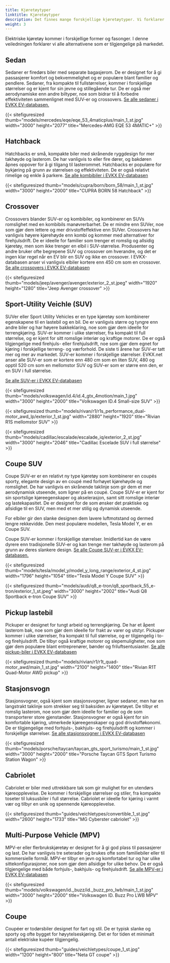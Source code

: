 ```yaml
---
title: Kjøretøytyper
linktitle: Kjøretøytyper
description: Det finnes mange forskjellige kjøretøytyper. Vi forklarer forskjellen.
weight: 3
---
```

<!-- markdownlint-disable MD033 -->
Elektriske kjøretøy kommer i forskjellige former og fasonger. I denne veiledningen forklarer vi alle alternativene som er tilgjengelige på markedet.

## Sedan

Sedaner er firedørs biler med separate bagasjerom. De er designet for å gi passasjerer komfort og bekvemmelighet og er populære blant familier og pendlere. Sedaner, fra kompakte til fullstørrelser, kommer i forskjellige størrelser og er kjent for sin jevne og stillegående tur. De er også mer aerodynamiske enn andre biltyper, noe som bidrar til å forbedre effektiviteten sammenlignet med SUV-er og crossovers. [Se alle sedaner i EVKX EV-databasen.](https://evkx.net/evsearch/?sortOrder=Name&evType=Sedan)

{{< sitefiguresized thumb="models/mercedes/eqe/eqe_53_4maticplus/main_1_st.jpg" width="3000" height="2077" title="Mercedes-AMG EQE 53 4MATIC+" >}}

## Hatchback

Hatchbacks er små, kompakte biler med skrånende ryggdesign for mer takhøyde og lasterom. De har vanligvis to eller fire dører, og bakdøren åpnes oppover for å gi tilgang til lasterommet. Hatchbacks er populære for bykjøring på grunn av størrelsen og effektiviteten. De er også relativt rimelige og enkle å parkere. [Se alle kombibiler i EVKX EV-databasen](https://evkx.net/evsearch/?sortOrder=Name&evType=Hatchback)

{{< sitefiguresized thumb="models/cupra/born/born_58/main_1_st.jpg" width="3000" height="2000" title="CUPRA BORN 58 Hatchback" >}}

## Crossover

Crossovers blander SUV-er og kombibiler, og kombinerer en SUVs romslighet med en kombibils manøvrerbarhet. De er mindre enn SUVer, noe som gjør dem lettere og mer drivstoffeffektive enn SUVer. Crossovers har vanligvis høyere kjørehøyde enn kombi og kommer med alternativer for firehjulsdrift. De er ideelle for familier som trenger et romslig og allsidig kjøretøy, men som ikke trenger en elbil i SUV-størrelse. Produsenter og andre bruker ofte begrepene SUV og crossover om hverandre, og det er ingen klar regel når en EV blir en SUV og ikke en crossover. I EVKX-databasen anser vi vanligvis elbiler kortere enn 450 cm som en crossover. [Se alle crossovers i EVKX EV-databasen](https://evkx.net/evsearch/?sortOrder=Name&evType=Crossover)

{{< sitefiguresized thumb="models/jeep/avenger/avenger/exterior_2_st.jpeg" width="1920" height="1280" title="Jeep Avenger crossover" >}}

## Sport-Utility Veichle (SUV)

SUVer eller Sport Utility Vehicles er en type kjøretøy som kombinerer egenskapene til en lastebil og en bil. De er vanligvis større og tyngre enn andre biler og har høyere bakkeklaring, noe som gjør dem ideelle for terrengkjøring. SUV-er kommer i ulike størrelser, fra kompakt til full størrelse, og er kjent for sitt romslige interiør og kraftige motorer. De er også tilgjengelige med firehjuls- eller firehjulsdrift, noe som gjør dem egnet for kjøring i forskjellige terreng- og værforhold. De siste ti årene har SUV-er tatt mer og mer av markedet. SUV-er kommer i forskjellige størrelser. EVKX.net anser alle SUV-er som er kortere enn 480 cm som en liten SUV, 480 og opptil 520 cm som en mellomstor SUV og SUV-er som er større enn den, er en SUV i full størrelse.

[Se alle SUV-er i EVKX EV-databasen](https://evkx.net/evsearch/?sortOrder=Name&evType=SUV)

{{< sitefiguresized thumb="models/volkswagen/id.4/id.4_gtx_4motion/main_1.jpg" width="3000" height="2000" title="Volkswagen ID.4 Small-size SUV" >}}

{{< sitefiguresized thumb="models/rivan/r1/r1s_performance_dual-motor_awd_lp/exterior_1_st.jpg" width="2880" height="1920" title="Rivian R1S mellomstor SUV" >}}

{{< sitefiguresized thumb="models/cadillac/escalade/escalade_iq/exterior_2_st.jpg" width="3000" height="2046" title="Cadillac Escelade SUV i full størrelse" >}}

## Coupe SUV

Coupe SUV-er er en relativt ny type kjøretøy som kombinerer en coupés sporty, elegante design av en coupé med forhøyet kjørehøyde og romslighet. De har vanligvis en skrånende taklinje som gir dem et mer aerodynamisk utseende, som ligner på en coupé. Coupe SUV-er er kjent for sin sportslige kjøreegenskaper og akselerasjon, samt sitt romslige interiør og lastekapasitet. De er designet for de som ønsker det praktiske og allsidige til en SUV, men med et mer stilig og dynamisk utseende.

For elbiler gir den slanke designen dem lavere luftmotstand og dermed lengre rekkevidde. Den mest populære modellen, Tesla Model Y, er en Coupe SUV.

Coupe SUV-er kommer i forskjellige størrelser. Imidlertid kan de være dyrere enn tradisjonelle SUV-er og kan trenge mer takhøyde og lasterom på grunn av deres slankere design. [Se alle Coupe SUV-er i EVKX EV-databasen.](https://evkx.net/evsearch/?sortOrder=Name&evType=CoupeSUV)

{{< sitefiguresized thumb="models/tesla/model_y/model_y_long_range/exterior_4_st.jpg" width="1796" height="1054" title="Tesla Model Y Coupe SUV" >}}

{{< sitefiguresized thumb="models/audi/q8_e-tron/q8_sportback_55_e-tron/exterior_1_st.jpeg" width="3000" height="2002" title="Audi Q8 Sportback e-tron Coupe SUV" >}}
## Pickup lastebil

Pickuper er designet for tungt arbeid og terrengkjøring. De har et åpent lasterom bak, noe som gjør dem ideelle for frakt av varer og utstyr. Pickuper kommer i ulike størrelser, fra kompakt til full størrelse, og er tilgjengelig i to- og firehjulsdrift. De tilbyr også kraftige motorer og slepemuligheter, noe som gjør dem populære blant entreprenører, bønder og friluftsentusiaster. [Se alle pickup-biler i EVKX EV-databasen](https://evkx.net/evsearch/?sortOrder=Name&evType=PickupTruck)

{{< sitefiguresized thumb="models/rivian/r1/r1t_quad-motor_awd/main_1_st.jpg" width="2100" height="1400" title="Rivian R1T Quad-Motor AWD pickup" >}}

## Stasjonsvogn

Stasjonsvogner, også kjent som stasjonsvogner, ligner sedaner, men har en langstrakt taklinje som strekker seg til baksiden av kjøretøyet. De tilbyr et romslig lasterom, noe som gjør dem ideelle for familier og de som transporterer store gjenstander. Stasjonsvogner er også kjent for sin komfortable kjøring, utmerkede kjøreegenskaper og god drivstofføkonomi. De er tilgjengelige med forhjuls-, bakhjuls- og firehjulsdrift og kommer i forskjellige størrelser. [Se alle stasjonsvogner i EVKX EV-databasen](https://evkx.net/evsearch/?sortOrder=Name&evType=StationWagon)

{{< sitefiguresized thumb="models/porsche/taycan/taycan_gts_sport_turismo/main_1_st.jpg" width="3000" height="2000" title="Porsche Taycan GTS Sport Turismo Station Wagon" >}}

## Cabriolet

Cabriolet er biler med uttrekkbare tak som gir mulighet for en utendørs kjøreopplevelse. De kommer i forskjellige størrelser og stiler, fra kompakte toseter til luksusbiler i full størrelse. Cabriolet er ideelle for kjøring i varmt vær og tilbyr en unik og spennende kjøreopplevelse.

{{< sitefiguresized thumb="guides/veichletypes/convertible_1_st.jpg" width="2600" height="1733" title="MG Cyberster cabriolet" >}}

## Multi-Purpose Vehicle (MPV)

MPV-er eller flerbrukskjøretøy er designet for å gi god plass til passasjerer og last. De har vanligvis tre seterader og brukes ofte som familiebiler eller til kommersielle formål. MPV-er tilbyr en jevn og komfortabel tur og har ulike sittekonfigurasjoner, noe som gjør dem allsidige for ulike behov. De er også tilgjengelige med både forhjuls-, bakhjuls- og firehjulsdrift. [Se alle MPV-er i EVKX EV-databasen](https://evkx.net/evsearch/?sortOrder=Name&evType=MPV)

{{< sitefiguresized thumb="models/volkswagen/id._buzz/id._buzz_pro_lwb/main_1_st.jpg" width="3000" height="2000" title="Volkswagen ID. Buzz Pro LWB MPV" >}}

## Coupe

Coupéer er todørsbiler designet for fart og stil. De er typisk slanke og sporty og ofte bygget for høyytelseskjøring. Det er for tiden et minimalt antall elektriske kupéer tilgjengelig.

{{< sitefiguresized thumb="guides/veichletypes/coupe_1_st.jpg" width="1200" height="800" title="Neta GT coupe" >}}